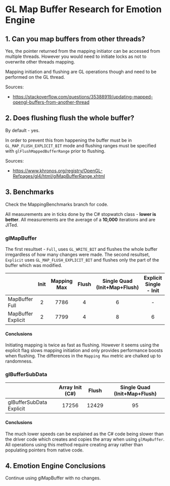 # GL Map Buffer Research for Emotion Engine

## 1. Can you map buffers from other threads?

Yes, the pointer returned from the mapping initiator can be accessed from multiple threads. However you would need to initiate locks as not to overwrite other threads mapping.

Mapping initiation and flushing are GL operations though and need to be performed on the GL thread.

Sources:

- https://stackoverflow.com/questions/35388919/updating-mapped-opengl-buffers-from-another-thread

## 2. Does flushing flush the whole buffer?

By default - yes.

In order to prevent this from happening the buffer must be in `GL_MAP_FLUSH_EXPLICIT_BIT` mode and flushing ranges must be specified with `glFlushMappedBufferRange` prior to flushing.

Sources:
- https://www.khronos.org/registry/OpenGL-Refpages/gl4/html/glMapBufferRange.xhtml

## 3. Benchmarks

Check the MappingBenchmarks branch for code. 

All measurements are in ticks done by the C# stopwatch class - **lower is better**. All measurements are the average of a **10,000** iterations and are JITed.

### glMapBuffer

The first resultset - `Full`, uses `GL_WRITE_BIT` and flushes the whole buffer irregardless of how many changes were made. The second resultset, `Explicit` uses `GL_MAP_FLUSH_EXPLICIT_BIT` and flushes only the part of the buffer which was modified.

| | Init | Mapping Max | Flush | Single Quad (Init+Map+Flush) | Explicit Single - Init | Explicit Single - Flush |
| :--- | :---: | :--: | :--: | :--: | :--: | :--: |
| MapBuffer Full | 2 | 7786 | 4 | 6 | - | - |
| MapBuffer Explicit | 2 | 7799 | 4 | 8 | 6 | 2 |

#### Conclusions

Initiating mapping is twice as fast as flushing. However it seems using the explicit flag slows mapping initiation and only provides performance boosts when flushing. The differences in the `Mapping Max` metric are chalked up to randomness.

### glBufferSubData

| | Array Init (C#) | Flush | Single Quad (Init+Map+Flush) |
| :--- | :---: | :--: | :--:|
| glBufferSubData Explicit | 17256 | 12429 | 95 |

#### Conclusions

The much lower speeds can be explained as the C# code being slower than the driver code which creates and copies the array when using `glMapBuffer`. All operations using this method require creating array rather than populating pointers from native code.

## 4. Emotion Engine Conclusions

Continue using glMapBuffer with no changes.